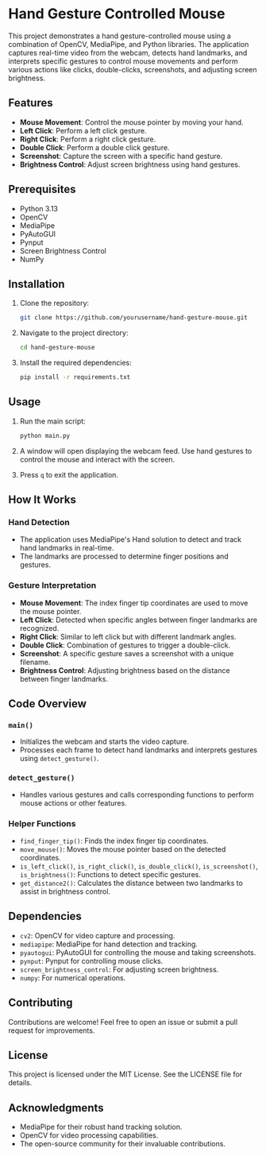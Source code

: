 # Hand Gesture Controlled Mouse

This project demonstrates a hand gesture-controlled mouse using a combination of OpenCV, MediaPipe, and Python libraries. The application captures real-time video from the webcam, detects hand landmarks, and interprets specific gestures to control mouse movements and perform various actions like clicks, double-clicks, screenshots, and adjusting screen brightness.

## Features
- **Mouse Movement**: Control the mouse pointer by moving your hand.
- **Left Click**: Perform a left click gesture.
- **Right Click**: Perform a right click gesture.
- **Double Click**: Perform a double click gesture.
- **Screenshot**: Capture the screen with a specific hand gesture.
- **Brightness Control**: Adjust screen brightness using hand gestures.

## Prerequisites
- Python 3.13
- OpenCV
- MediaPipe
- PyAutoGUI
- Pynput
- Screen Brightness Control
- NumPy

## Installation

1. Clone the repository:
    ```bash
    git clone https://github.com/yourusername/hand-gesture-mouse.git
    ```

2. Navigate to the project directory:
    ```bash
    cd hand-gesture-mouse
    ```

3. Install the required dependencies:
    ```bash
    pip install -r requirements.txt
    ```

## Usage

1. Run the main script:
    ```bash
    python main.py
    ```

2. A window will open displaying the webcam feed. Use hand gestures to control the mouse and interact with the screen.

3. Press `q` to exit the application.

## How It Works

### Hand Detection
- The application uses MediaPipe's Hand solution to detect and track hand landmarks in real-time.
- The landmarks are processed to determine finger positions and gestures.

### Gesture Interpretation
- **Mouse Movement**: The index finger tip coordinates are used to move the mouse pointer.
- **Left Click**: Detected when specific angles between finger landmarks are recognized.
- **Right Click**: Similar to left click but with different landmark angles.
- **Double Click**: Combination of gestures to trigger a double-click.
- **Screenshot**: A specific gesture saves a screenshot with a unique filename.
- **Brightness Control**: Adjusting brightness based on the distance between finger landmarks.

## Code Overview

### `main()`
- Initializes the webcam and starts the video capture.
- Processes each frame to detect hand landmarks and interprets gestures using `detect_gesture()`.

### `detect_gesture()`
- Handles various gestures and calls corresponding functions to perform mouse actions or other features.

### Helper Functions
- `find_finger_tip()`: Finds the index finger tip coordinates.
- `move_mouse()`: Moves the mouse pointer based on the detected coordinates.
- `is_left_click()`, `is_right_click()`, `is_double_click()`, `is_screenshot()`, `is_brightness()`: Functions to detect specific gestures.
- `get_distance2()`: Calculates the distance between two landmarks to assist in brightness control.

## Dependencies

- `cv2`: OpenCV for video capture and processing.
- `mediapipe`: MediaPipe for hand detection and tracking.
- `pyautogui`: PyAutoGUI for controlling the mouse and taking screenshots.
- `pynput`: Pynput for controlling mouse clicks.
- `screen_brightness_control`: For adjusting screen brightness.
- `numpy`: For numerical operations.

## Contributing

Contributions are welcome! Feel free to open an issue or submit a pull request for improvements.

## License

This project is licensed under the MIT License. See the LICENSE file for details.

## Acknowledgments

- MediaPipe for their robust hand tracking solution.
- OpenCV for video processing capabilities.
- The open-source community for their invaluable contributions.
